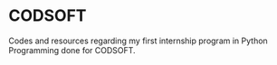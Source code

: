 # CODSOFT
Codes and resources regarding my first internship program in Python Programming done for CODSOFT.
